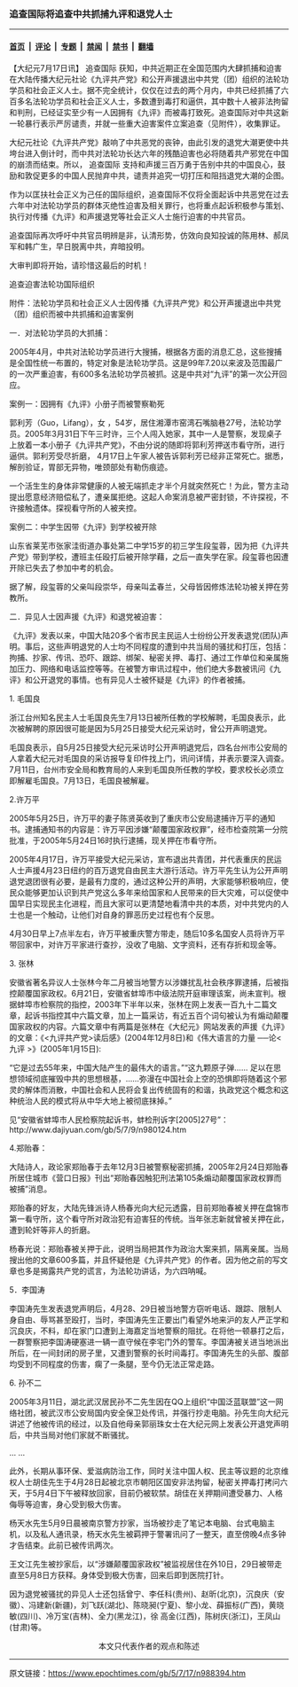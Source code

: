 ### 追查国际将追查中共抓捕九评和退党人士

---

#### [首页](../../../..?n988394) &nbsp;|&nbsp; [评论](../../../../../epoch-comment?n988394) &nbsp;|&nbsp; [专题](../../../../../epoch-special?n988394) &nbsp;|&nbsp; [禁闻](../../../../../epoch-news?n988394) &nbsp;|&nbsp; [禁书](../../../../../books?n988394) &nbsp;|&nbsp; [翻墙](https://github.com/gfw-breaker/nogfw/blob/master/README.md?n988394)


<div class="post_content" id="artbody" itemprop="articleBody">
 <!-- article content begin -->
 <p>
  【大纪元7月17日讯】
  <ok href="https://www.epochtimes.com/gb/tag/%E8%BF%BD%E6%9F%A5%E5%9B%BD%E9%99%85.html">
   追查国际
  </ok>
  获知，中共近期正在全国范围内大肆抓捕和迫害在大陆传播大纪元社论《九评共产党》和公开声援退出中共党（团）组织的法轮功学员和社会正义人士。据不完全统计，仅仅在过去的两个月内，中共已经抓捕了六百多名法轮功学员和社会正义人士，多数遭到毒打和逼供，其中数十人被非法拘留和判刑，已经证实至少有一人因拥有《九评》而被毒打致死。追查国际对中共这新一轮暴行表示严厉谴责，并就一些重大迫害案件立案追查（见附件），收集罪证。
 </p>
 <p>
  大纪元社论《九评共产党》敲响了中共恶党的丧钟，由此引发的退党大潮更使中共垮台进入倒计时，而中共对法轮功长达六年的残酷迫害也必将随着共产邪党在中国的崩溃而结束。所以，
  <ok href="https://www.epochtimes.com/gb/tag/%E8%BF%BD%E6%9F%A5%E5%9B%BD%E9%99%85.html">
   追查国际
  </ok>
  支持和声援三百万勇于告别中共的中国良心，鼓励和敦促更多的中国人民抛弃中共，谴责并追究一切打压和阻挡退党大潮的企图。
 </p>
 <p>
  作为以匡扶社会正义为己任的国际组织，追查国际不仅将全面起诉中共恶党在过去六年中对法轮功学员的群体灭绝性迫害及相关罪行，也将重点起诉积极参与策划、执行对传播《九评》和声援退党等社会正义人士施行迫害的中共官员。
 </p>
 <p>
  追查国际再次呼吁中共官员明辨是非，认清形势，仿效向良知投诚的陈用林、郝凤军和韩广生，早日脱离中共，弃暗投明。
 </p>
 <p>
  大审判即将开始，请珍惜这最后的时机！
 </p>
 <p>
  追查迫害法轮功国际组织
 </p>
 <p>
  附件：法轮功学员和社会正义人士因传播《九评共产党》和公开声援退出中共党（团）组织而被中共抓捕和迫害案例
 </p>
 <p>
  一．对法轮功学员的大抓捕：
 </p>
 <p>
  2005年4月，中共对法轮功学员进行大搜捕，根据各方面的消息汇总，这些搜捕是全国性统一布置的，特定对象是法轮功学员。这是99年7.20以来波及范围最广的一次严重迫害，有600多名法轮功学员被抓。这是中共对“九评”的第一次公开回应。
 </p>
 <p>
  案例一：因拥有《九评》小册子而被警察勒死
 </p>
 <p>
  郭利芳（Guo，Lifang），女 ，54岁，居住湘潭市窑湾石嘴脑巷27号，法轮功学员。2005年3月31日下午三时许，三个人闯入她家，其中一人是警察，发现桌子上放着一本小册子《九评共产党》，不由分说的随即将郭利芳押送市看守所，进行逼供。郭利芳受尽折磨， 4月17日上午家人被告诉郭利芳已经非正常死亡。据悉，解剖验证，胃部无异物，唯颈部处有勒伤痕迹。
 </p>
 <p>
  一个活生生的身体非常健康的人被无端抓走才半个月就突然死亡！为此，警方主动提出愿意经济赔偿私了，遭亲属拒绝。这起人命案消息被严密封锁，不许探视，不许接触遗体。探视看守所的人被夹控。
 </p>
 <p>
  案例二：中学生因带《九评》到学校被开除
 </p>
 <p>
  山东省莱芜市张家洼街道办事处第二中学15岁的初三学生段玺蓉，因为把《九评共产党》带到学校，遭班主任殴打后被开除学藉，之后一直失学在家。段玺蓉也因遭开除已失去了参加中考的机会。
 </p>
 <p>
  据了解，段玺蓉的父亲叫段崇华，母亲叫孟春兰，父母皆因修炼法轮功被关押在劳教所。
 </p>
 <p>
  二．异见人士因声援《九评》和退党被迫害：
 </p>
 <p>
  《九评》发表以来，中国大陆20多个省市民主民运人士纷纷公开发表退党(团队)声明。事后，这些声明退党的人士均不同程度的遭到中共当局的骚扰和打压，包括：拘捕、抄家、传讯、恐吓、跟踪、绑架、秘密关押、毒打、通过工作单位和亲属施加压力、网络和电话监控等等。在被警方审讯过程中，他们绝大多数被讯问《九评》和公开退党的事情。也有异见人士被怀疑是《九评》的作者被捕。
 </p>
 <p>
  1. 毛国良
 </p>
 <p>
  浙江台州知名民主人士毛国良先生7月13日被所任教的学校解聘，毛国良表示，此次被解聘的原因很可能是因为5月25日接受大纪元采访时，曾公开声明退党。
 </p>
 <p>
  毛国良表示，自5月25日接受大纪元采访时公开声明退党后，四名台州市公安局的人拿着大纪元对毛国良的采访报导复印件找上门，讯问详情，并表示要深入调查。7月11日，台州市安全局和教育局的人来到毛国良所任教的学校，要求校长必须立即解雇毛国良。7月13日，毛国良被解雇。
 </p>
 <p>
  2.许万平
 </p>
 <p>
  2005年5月25日，许万平的妻子陈贤英收到了重庆市公安局逮捕许万平的通知书。逮捕通知书的内容是：许万平因涉嫌“颠覆国家政权罪”，经市检查院第一分院批准，于2005年5月24日16时执行逮捕，现关押在市看守所。
 </p>
 <p>
  2005年4月17日，许万平接受大纪元采访，宣布退出共青团，并代表重庆的民运人士声援4月23日纽约的百万退党自由民主大游行活动。许万平先生认为公开声明退党退团很有必要，是最有力度的，通过这种公开的声明，大家能够积极响应，使民众能够更加认识到共产党这么多年来给国家和人民带来的巨大灾难，可以促使中国早日实现民主化进程，而且大家可以更清楚地看清中共的本质，对中共党内的人士也是一个触动，让他们对自身的罪恶历史过程也有个反思。
 </p>
 <p>
  4月30日早上7点半左右，许万平被重庆警方带走，随后10多名国安人员将许万平带回家中，对许万平家进行查抄，没收了电脑、文字资料，还有存折和现金等。
 </p>
 <p>
  3. 张林
 </p>
 <p>
  安徽省著名异议人士张林今年二月被当地警方以涉嫌扰乱社会秩序罪逮捕，后被指控颠覆国家政权。6月21日，安徽省蚌埠市中级法院开庭审理该案，尚未宣判。根据蚌埠市检察院的指控，2003年下半年以来，张林在网上发表一百九十二篇文章，起诉书指控其中六篇文章，加上一篇采访，有近五百个词句被认为有煽动颠覆国家政权的内容。六篇文章中有两篇是张林在《大纪元》网站发表的声援《九评》的文章：《&lt;九评共产党&gt;读后感》(2004年12月8日)和《伟大语言的力量 ──论&lt;九评 &gt;》(2005年1月15日):
 </p>
 <p>
  “它是过去55年来，中国大陆产生的最伟大的语言。”“这九颗原子弹…… 足以在思想领域彻底摧毁中共的思想根基，……弥漫在中国社会上空的恐惧即将随着这个邪灵的解体而消散，中国社会和人民将会复出传统固有的和谐，执政党这个概念和这种统治人民的模式将从中华大地上被彻底抹掉。”
 </p>
 <p>
  见“安徽省蚌埠市人民检察院起诉书，蚌检刑诉字[2005]27号”：http://www.dajiyuan.com/gb/5/7/9/n980124.htm
 </p>
 <p>
  4.郑贻春：
 </p>
 <p>
  大陆诗人，政论家郑贻春于去年12月3日被警察秘密抓捕，2005年2月24日郑贻春所居住城市《营口日报》刊出“郑贻春因触犯刑法第105条煽动颠覆国家政权罪而被捕”消息。
 </p>
 <p>
  郑贻春的好友，大陆先锋派诗人杨春光向大纪元透露，目前郑贻春被关押在盘锦市第一看守所，这个看守所对政治犯有迫害狂的传统。当年张志新就曾被关押在此，遭到轮奸等非人的折磨。
 </p>
 <p>
  杨春光说：郑贻春被关押于此，说明当局把其作为政治大案来抓，隔离亲属。当局搜出他的文章600多篇，并且怀疑他是《九评共产党》的作者。因为他之前的写文章也多是揭露共产党的谎言，为法轮功讲话，为六四呐喊。
 </p>
 <p>
  5．李国涛
 </p>
 <p>
  李国涛先生发表退党声明后，4月28、29日被当地警方窃听电话、跟踪、限制人身自由、辱骂甚至殴打，当时，李国涛先生正要出门看望外地来沪的友人严正学和沉良庆，不料，却在家门口遭到上海嘉定当地警察的阻扰。在将他一顿暴打之后，一群警察把李国涛硬塞进一辆一直守候在李宅门外的警车。李国涛被关进当地派出所后，在一间封闭的房子里，又遭到警察的长时间毒打。李国涛先生的头部、腹部均受到不同程度的伤害，瘸了一条腿，至今仍无法正常走路。
 </p>
 <p>
  6. 孙不二
 </p>
 <p>
  2005年3月11日，湖北武汉居民孙不二先生因在QQ上组织“中国泛蓝联盟”这一网络社团，被武汉市公安局国内安全保卫处传讯，并强行抄走电脑。孙先生向大纪元讲述了他被传讯的经过，以及自他母亲郭丽珠女士在大纪元网上发表公开退党声明后，中共当局对他们家就不断骚扰。
 </p>
 <p>
  … …
 </p>
 <p>
  此外，长期从事环保、爱滋病防治工作，同时关注中国人权、民主等议题的北京维权人士胡佳先生于4月28日起被北京市朝阳区国安非法拘留，秘密关押毒打拷问六天，于5月4日下午被释放回家，目前仍被软禁。胡佳在关押期间遭受暴力、人格侮辱等迫害，身心受到极大伤害。
 </p>
 <p>
  杨天水先生5月9日晨被南京警方抄家，当场被抄走了笔记本电脑、台式电脑主机，以及私人通讯录，杨天水先生被羁押于警署讯问了一整天，直至傍晚4点多钟才告结束。此前已被传讯两次。
 </p>
 <p>
  王文江先生被抄家后，以“涉嫌颠覆国家政权”被监视居住在外10日，29日被带走直至5月8日方获释。身体受到极大伤害，回来后即到医院打针。
 </p>
 <p>
  因为退党被骚扰的异见人士还包括曾宁、李任科(贵州)、赵昕(北京)，沉良庆（安徽）、冯建新(新疆)，刘飞跃(湖北)、陈晓昶(宁夏)、黎小龙、薛振标(广西)，黄晓敏(四川)、冷万宝(吉林)、全力(黑龙江)，徐 高金(江西)，陈树庆(浙江)，王凤山(甘肃)等。
  <font color="#ffffff">
   (http://www.dajiyuan.com)
  </font>
  <br/>
  <center>
   <font class="GY13">
    本文只代表作者的观点和陈述
   </font>
  </center>
 </p>
 <!-- article content end -->
 <div id="below_article_ad">
 </div>
</div>


---

原文链接：https://www.epochtimes.com/gb/5/7/17/n988394.htm